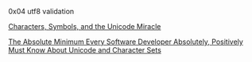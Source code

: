 0x04 utf8 validation

[Characters, Symbols, and the Unicode Miracle](https://www.youtube.com/watch?v=MijmeoH9LT4)

[The Absolute Minimum Every Software Developer Absolutely, Positively Must Know About Unicode and Character Sets](https://www.joelonsoftware.com/2003/10/08/the-absolute-minimum-every-software-developer-absolutely-positively-must-know-about-unicode-and-character-sets-no-excuses/)
